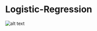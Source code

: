 # Logistic-Regression
![alt text](https://assets.theedgemarkets.com/university-malaya_20190116122551_um.edu_.my_.jpg?null)

